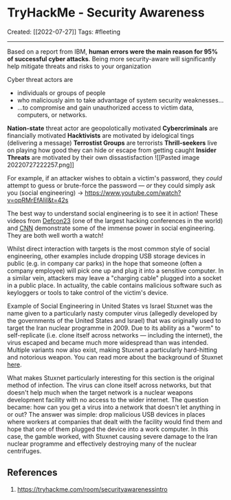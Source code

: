 

# TryHackMe - Security Awareness
Created:  [[2022-07-27]]
Tags: #fleeting 

---
Based on a report from IBM, 
**human errors were the main reason for 95% of successful cyber attacks**. 
Being more security-aware will significantly help mitigate threats and risks to your organization




Cyber threat actors are 
- individuals or groups of people 
- who maliciously aim to take advantage of system security weaknesses...
- ...to compromise and gain unauthorized access to victim data, computers, or networks.


**Nation-state** threat actor are geopolotically motivated
**Cybercriminals** are financially motivated
**Hacktivists** are motivated by idelogical tings (delivering a message)
**Terrostist Groups** are terrorists
**Thrill-seekers** live on playing how good they can hide or escape from getting caught
**Insider Threats** are motivated by their own dissastisfaction
![[Pasted image 20220727222257.png]]


For example, if an attacker wishes to obtain a victim's password, they _could_ attempt to guess or brute-force the password — _or_ they could simply ask you (social engineering) -> https://www.youtube.com/watch?v=opRMrEfAIiI&t=42s

The best way to understand social engineering is to see it in action! These videos from [Defcon23](https://youtu.be/fHhNWAKw0bY?t=100) (one of the largest hacking conferences in the world) and [CNN](https://youtu.be/PWVN3Rq4gzw) demonstrate some of the immense power in social engineering. They are both well worth a watch!

Whilst direct interaction with targets is the most common style of social engineering, other examples include dropping USB storage devices in public (e.g. in company car parks) in the hope that someone (often a company employee) will pick one up and plug it into a sensitive computer. In a similar vein, attackers may leave a "charging cable" plugged into a socket in a public place. In actuality, the cable contains malicious software such as keyloggers or tools to take control of the victim's device.

Example of Social Engineering in United States vs Israel
Stuxnet was the name given to a particularly nasty computer virus (allegedly developed by the governments of the United States and Israel) that was originally used to target the Iran nuclear programme in 2009. Due to its ability as a "worm" to self-replicate (i.e. clone itself across networks — including the internet), the virus escaped and became much more widespread than was intended. Multiple variants now also exist, making Stuxnet a particularly hard-hitting and notorious weapon. You can read more about the background of Stuxnet [here](https://www.cyber.nj.gov/threat-center/threat-profiles/ics-malware-variants/stuxnet).  

What makes Stuxnet particularly interesting for this section is the original method of infection. The virus can clone itself across networks, but that doesn't help much when the target network is a nuclear weapons development facility with no access to the wider internet. The question became: how can you get a virus into a network that doesn't let anything in or out? The answer was simple: drop malicious USB devices in places where workers at companies that dealt with the facility would find them and hope that one of them plugged the device into a work computer. In this case, the gamble worked, with Stuxnet causing severe damage to the Iran nuclear programme and effectively destroying many of the nuclear centrifuges.



## References
1. https://tryhackme.com/room/securityawarenessintro